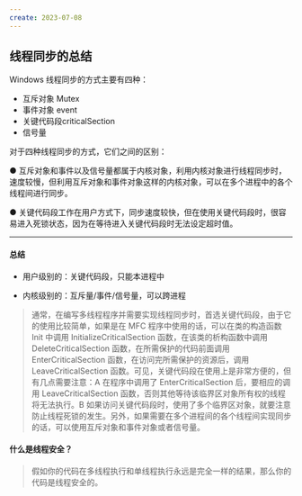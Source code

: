 ```yaml
---
create: 2023-07-08
---
```

## 线程同步的总结

Windows 线程同步的方式主要有四种：

* 互斥对象 Mutex
* 事件对象 event 
* 关键代码段criticalSection
*  信号量

对于四种线程同步的方式，它们之间的区别：

● 互斥对象和事件以及信号量都属于内核对象，利用内核对象进行线程同步时，速度较慢，但利用互斥对象和事件对象这样的内核对象，可以在多个进程中的各个线程间进行同步。

● 关键代码段工作在用户方式下，同步速度较快，但在使用关键代码段时，很容易进入死锁状态，因为在等待进入关键代码段时无法设定超时值。

---

#### 总结

* 用户级别的：关键代码段，只能本进程中

* 内核级别的：互斥量/事件/信号量，可以跨进程

> 通常，在编写多线程程序并需要实现线程同步时，首选关键代码段，由于它的使用比较简单，如果是在 MFC 程序中使用的话，可以在类的构造函数 Init 中调用 InitializeCriticalSection 函数，在该类的析构函数中调用 DeleteCriticalSection 函数，在所需保护的代码前面调用EnterCriticalSection 函数，在访问完所需保护的资源后，调用 LeaveCriticalSection 函数。可见，关键代码段在使用上是非常方便的，但有几点需要注意：A 在程序中调用了 EnterCriticalSection 后，要相应的调用 LeaveCriticalSection 函数，否则其他等待该临界区对象所有权的线程将无法执行。B 如果访问关键代码段时，使用了多个临界区对象，就要注意防止线程死锁的发生。另外，如果需要在多个进程间的各个线程间实现同步的话，可以使用互斥对象和事件对象或者信号量。



#### 什么是线程安全？

> 假如你的代码在多线程执行和单线程执行永远是完全一样的结果，那么你的代码是线程安全的。

